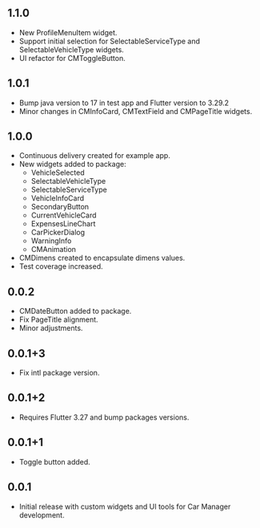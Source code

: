 ## 1.1.0

- New ProfileMenuItem widget.
- Support initial selection for SelectableServiceType and SelectableVehicleType widgets.
- UI refactor for CMToggleButton.
 
## 1.0.1

- Bump java version to 17 in test app and Flutter version to 3.29.2
- Minor changes in CMInfoCard, CMTextField and CMPageTitle widgets.

## 1.0.0

- Continuous delivery created for example app.
- New widgets added to package:
  - VehicleSelected
  - SelectableVehicleType
  - SelectableServiceType
  - VehicleInfoCard
  - SecondaryButton
  - CurrentVehicleCard
  - ExpensesLineChart
  - CarPickerDialog
  - WarningInfo
  - CMAnimation
- CMDimens created to encapsulate dimens values.
- Test coverage increased.

## 0.0.2

- CMDateButton added to package.
- Fix PageTitle alignment.
- Minor adjustments.

## 0.0.1+3

- Fix intl package version.

## 0.0.1+2

- Requires Flutter 3.27 and bump packages versions.

## 0.0.1+1

- Toggle button added.

## 0.0.1

- Initial release with custom widgets and UI tools for Car Manager development.